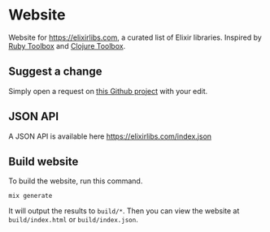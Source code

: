 # Website

Website for https://elixirlibs.com, a curated list of Elixir libraries. Inspired by [Ruby Toolbox](https://ruby-toolbox.com) and [Clojure Toolbox](https://clojure-toolbox.com).

## Suggest a change

Simply open a request on [this Github project](https://github.com/szTheory/elixirlibs) with your edit.

## JSON API

A JSON API is available here https://elixirlibs.com/index.json

## Build website

To build the website, run this command.

    mix generate

It will output the results to `build/*`. Then you can view the website at `build/index.html` or `build/index.json`.
